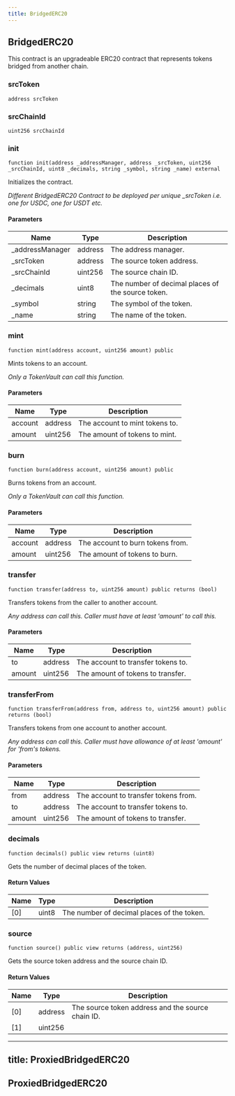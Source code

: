 ```yaml
---
title: BridgedERC20
---
```


## BridgedERC20

This contract is an upgradeable ERC20 contract that represents tokens bridged
from another chain.

### srcToken

```solidity
address srcToken
```

### srcChainId

```solidity
uint256 srcChainId
```

### init

```solidity
function init(address _addressManager, address _srcToken, uint256 _srcChainId, uint8 _decimals, string _symbol, string _name) external
```

Initializes the contract.

_Different BridgedERC20 Contract to be deployed
per unique \_srcToken i.e. one for USDC, one for USDT etc._

#### Parameters

| Name             | Type    | Description                                       |
| ---------------- | ------- | ------------------------------------------------- |
| \_addressManager | address | The address manager.                              |
| \_srcToken       | address | The source token address.                         |
| \_srcChainId     | uint256 | The source chain ID.                              |
| \_decimals       | uint8   | The number of decimal places of the source token. |
| \_symbol         | string  | The symbol of the token.                          |
| \_name           | string  | The name of the token.                            |

### mint

```solidity
function mint(address account, uint256 amount) public
```

Mints tokens to an account.

_Only a TokenVault can call this function._

#### Parameters

| Name    | Type    | Description                    |
| ------- | ------- | ------------------------------ |
| account | address | The account to mint tokens to. |
| amount  | uint256 | The amount of tokens to mint.  |

### burn

```solidity
function burn(address account, uint256 amount) public
```

Burns tokens from an account.

_Only a TokenVault can call this function._

#### Parameters

| Name    | Type    | Description                      |
| ------- | ------- | -------------------------------- |
| account | address | The account to burn tokens from. |
| amount  | uint256 | The amount of tokens to burn.    |

### transfer

```solidity
function transfer(address to, uint256 amount) public returns (bool)
```

Transfers tokens from the caller to another account.

_Any address can call this. Caller must have at least 'amount' to
call this._

#### Parameters

| Name   | Type    | Description                        |
| ------ | ------- | ---------------------------------- |
| to     | address | The account to transfer tokens to. |
| amount | uint256 | The amount of tokens to transfer.  |

### transferFrom

```solidity
function transferFrom(address from, address to, uint256 amount) public returns (bool)
```

Transfers tokens from one account to another account.

_Any address can call this. Caller must have allowance of at least
'amount' for 'from's tokens._

#### Parameters

| Name   | Type    | Description                          |
| ------ | ------- | ------------------------------------ |
| from   | address | The account to transfer tokens from. |
| to     | address | The account to transfer tokens to.   |
| amount | uint256 | The amount of tokens to transfer.    |

### decimals

```solidity
function decimals() public view returns (uint8)
```

Gets the number of decimal places of the token.

#### Return Values

| Name | Type  | Description                                |
| ---- | ----- | ------------------------------------------ |
| [0]  | uint8 | The number of decimal places of the token. |

### source

```solidity
function source() public view returns (address, uint256)
```

Gets the source token address and the source chain ID.

#### Return Values

| Name | Type    | Description                                       |
| ---- | ------- | ------------------------------------------------- |
| [0]  | address | The source token address and the source chain ID. |
| [1]  | uint256 |                                                   |

---

## title: ProxiedBridgedERC20

## ProxiedBridgedERC20
